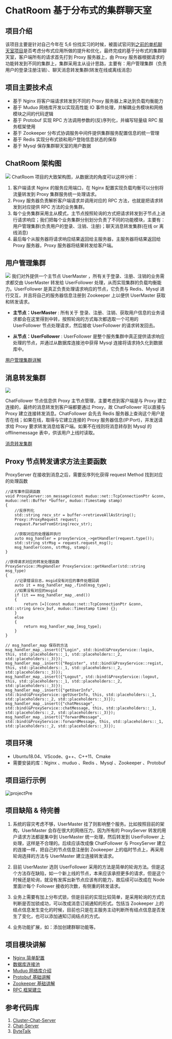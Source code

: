 # ChatRoom 基于分布式的集群聊天室

## 项目介绍
该项目主要是针对自己今年在 5,6 份找实习的时候，被面试官问到[之前的单机聊天室项目](https://github.com/Fightjiang/SocketProject/tree/master/Epoll_Chat)是否考虑分布式应用所做的提升和优化，最终完成的基于分布式的集群聊天室，客户端所有的请求首先打到 Proxy 服务器上，由 Proxy 服务器根据请求的功能转发到不同的集群上，集群采用主从设计思路，主要有：用户管理集群（负责用户的登录注册注销）、聊天消息转发集群(转发在线或离线消息)


## 项目主要技术点
* 基于 Nginx 将客户端请求转发到不同的 Proxy 服务器上来达到负载均衡能力
* 基于 Muduo 网络库开发以实现高性能 IO 事件处理，并解耦业务模块和网络模块之间的代码逻辑
* 基于 Protobuf 实现 RPC 方法调用参数的(反)序列化，并编写轻量级 RPC 服务框架使用
* 基于 Zookeeper 分布式协调服务中间件提供集群服务配置信息的统一管理
* 基于 Redis 实现分布式锁和用户登陆信息状态的保存
* 基于 Mysql 保存集群聊天室的用户数据

## ChatRoom 架构图

![](./image/ChatRoom_Architecture.jpg)
ChatRoom 项目的大致架构图，从数据流的角度可以这样分析：

1. 客户端请求 Nginx 的服务应用端口，在 Nginx 配置实现负载均衡可以分别将流量转发到 Proxy 集群服务统一处理请求。
2. Proxy 服务器负责解析客户端请求并调用对应的 RPC 方法，也就是把请求转发到对应提供 RPC 方法的业务集群。
3. 每个业务集群采用主从模式，主节点按照轮询的方式把请求转发到子节点上进行请求响应；我们把每个业务集群分别划分负责了不同的功能模块，主要有：用户管理集群(负责用户的登录、注销、注册)；聊天消息转发集群(在线 or 离线消息)
4. 最后每个从服务器将请求响应结果返回给主服务器，主服务器将结果返回给 Proxy 服务器，Proxy 服务器将结果转发给客户端。

## 用户管理集群
![](./image/userFollower.jpg)
我们对外提供一个主节点 UserMaster ，所有关于登录、注册、注销的业务需求都交由 UserMaster 转发给 UserFollower 处理，从而实现集群的负载均衡能力。UserFollower 是真正负责处理请求响应的节点，它负责与 Redis、Mysql 进行交互，并且将自己的服务器信息注册到 Zookeeper 上以便供 UserMaster 获取和转发请求。

* **主节点：UserMaster** : 所有关于 登录、注册、注销、获取用户信息的业务请求都会在这里得到中转，按照轮询的方式每次都选取一个可用的 UserFollower 节点处理请求，然后接收 UserFollower 的请求转发回去。

* **从节点：UserFollower** : UserFollower 是整个服务集群中真正提供请求响应处理的节点，并通过从数据库连接池中获得 Mysql 连接将请求持久化到数据库中。

[用户管理集群详解](./src//user/README.md)

## 消息转发集群

![](./image/chatFollower.jpg)

ChatFollower 节点信息供 Proxy 主节点管理，主要考虑到客户端是与 Proxy 建立连接的，最终的消息转发到客户端都要通过 Proxy，故 ChatFollower 可以直接与 Proxy 建立连接转发消息。ChatFollower 会先去 Redis 服务器上查询这个用户是否在线；如果在线，取得与它建立连接的 Proxy 服务器信息(IP:Port)，并发送请求给 Proxy 要求转发消息给客户端。如果不在线则将消息转存到 Mysql 的 offlinemessage 表中，供该用户上线时读取。

[消息转发集群](./src/chat/README.md)


## Proxy 节点转发请求方法主要函数
ProxyServer 在接收到消息之后，需要反序列化获得 request Method 找到对应的处理函数
```
//读写事件回调函数
void ProxyServer::on_message(const muduo::net::TcpConnectionPtr &conn, muduo::net::Buffer *buffer, muduo::Timestamp stamp)
{
    //反序列化
    std::string recv_str = buffer->retrieveAllAsString();
    Proxy::ProxyRequest request;
    request.ParseFromString(recv_str);

    //获取对应的处理器并执行
    auto msg_handler = proxyService_->getHandler(request.type());
    std::string strMsg = request.request_msg();
    msg_handler(conn, strMsg, stamp);
}

//获得请求对应的转发处理函数
ProxyService::MsgHandler ProxyService::getHandler(std::string msg_type)
{
    //记录错误日志，msgid没有对应的事件处理回调
    auto it = msg_handler_map_.find(msg_type);
    //如果没有对应的msgid
    if (it == msg_handler_map_.end())
    {
        return [=](const muduo::net::TcpConnectionPtr &conn, std::string &recv_buf, muduo::Timestamp time) {};
    }
    else
    {
        return msg_handler_map_[msg_type];
    }
}

// msg_handler_map 保存的方法
msg_handler_map_.insert({"Login", std::bind(&ProxyService::login, this, std::placeholders::_1, std::placeholders::_2, std::placeholders::_3)});
msg_handler_map_.insert({"Register", std::bind(&ProxyService::regist, this, std::placeholders::_1, std::placeholders::_2, std::placeholders::_3)});
msg_handler_map_.insert({"Logout", std::bind(&ProxyService::logout, this, std::placeholders::_1, std::placeholders::_2, std::placeholders::_3)});
msg_handler_map_.insert({"getUserInfo", std::bind(&ProxyService::getUserInfo, this, std::placeholders::_1, std::placeholders::_2, std::placeholders::_3)});
msg_handler_map_.insert({"chatMessage", std::bind(&ProxyService::chatMessage, this, std::placeholders::_1, std::placeholders::_2, std::placeholders::_3)});
msg_handler_map_.insert({"forwardMessage", std::bind(&ProxyService::forwardMessage, this, std::placeholders::_1, std::placeholders::_2, std::placeholders::_3)});
```

## 项目环境
* Ubuntu18.04、VScode、g++、C++11、Cmake
* 需要安装的库：Nginx 、muduo 、Redis 、Mysql 、Zookeeper 、Protobuf

## 项目运行示例
![projectPre](./image/projectPre.jpg)

## 项目缺陷 & 待完善

1. 系统的容灾考虑不够，UserMaster 挂了则影响整个服务。比如按照目前的架构，UserMaster 会存在很大的网络压力，因为所有的 ProxyServer 转发的用户请求方法都是集中到 UserMaster 统一处理，然后转发到 UserFollower 上处理，这样是不合理的。后续应该改成像 ChatFollower 与 ProxyServer 建立的连接一样，把自己的节点信息注册到 Zookeeper 上的临时节点上，再采用轮询选择的方法与 UserMaster 建立连接转发请求。

2. 目前 UserMaster 选则 UserFollower 采用的方法是简单的轮询方法。但是这个方法存在缺陷，如一个新上线的节点，本来应该承担更多的请求，但是这个时候还是轮询，就没有发挥出新节点应该有的能力，故后续可以改成在 Node 里面计每个 Follower 接收的次数，有侧重的转发请求。

3. 业务上需要有加上分布式锁，但是目前的实现比较简单，是采用轮询的方式去判断是否加锁成功，可以改成消息订阅通知的形式。包括当 Zookeeper 上的结点信息发生变化的时候，目前也只是在主服务主动判断所有结点信息是否发生了变化，也可以添加通知订阅结点的方式。 

4. 业务功能扩展，如：添加创建群聊功能等。

## 项目模块讲解

* [Nginx 简单配置](./nginxConfig.md)
* [数据库连接池]()
* [Muduo 网络库介绍]()
* [Protobuf 基础讲解]()
* [Zookeeper 基础讲解]()
* [RPC 框架建立]()



## 参考代码库
1. [Cluster-Chat-Server](https://github.com/Shangyizhou/Cluster-Chat-Server/tree/main)
2. [Chat-Server](https://github.com/shenmingik/Server)
3. [ByteTalk](https://github.com/shenmingik/ByteTalk)
